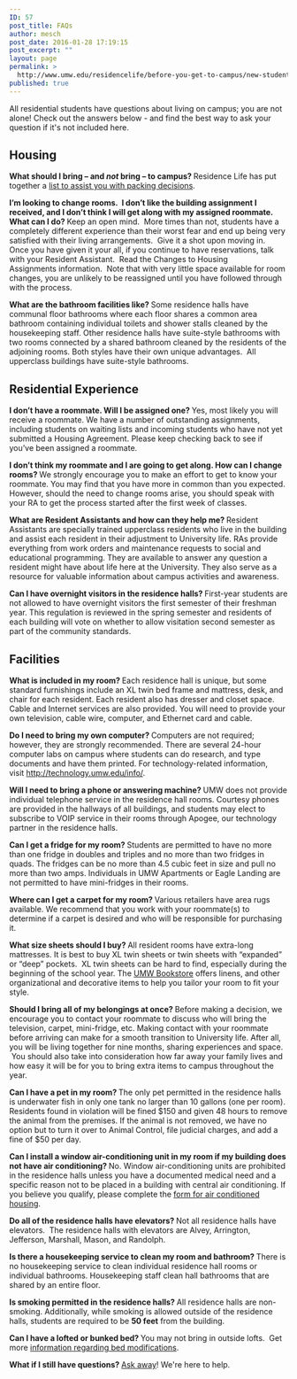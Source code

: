 ```yaml
---
ID: 57
post_title: FAQs
author: mesch
post_date: 2016-01-28 17:19:15
post_excerpt: ""
layout: page
permalink: >
  http://www.umw.edu/residencelife/before-you-get-to-campus/new-student-housing/faqs/
published: true
---
```

All residential students have questions about living on campus; you are not alone! Check out the answers below - and find the best way to ask your question if it's not included here.
<h2>Housing</h2>
<strong>What should I bring – and <em>not</em> bring – to campus?
</strong>Residence Life has put together a <a href="http://www.umw.edu/residencelife/before-you-get-to-campus/move-in/what-to-bring/">list to assist you with packing decisions</a>.

<strong>I’m looking to change rooms.  I don’t like the building assignment I received, and I don’t think I will get along with my assigned roommate.  What can I do?
</strong>Keep an open mind.  More times than not, students have a completely different experience than their worst fear and end up being very satisfied with their living arrangements.  Give it a shot upon moving in.  Once you have given it your all, if you continue to have reservations, talk with your Resident Assistant.  Read the Changes to Housing Assignments information.  Note that with very little space available for room changes, you are unlikely to be reassigned until you have followed through with the process.

<strong>What are the bathroom facilities like?
</strong>Some residence halls have communal floor bathrooms where each floor shares a common area bathroom containing individual toilets and shower stalls cleaned by the housekeeping staff. Other residence halls have suite-style bathrooms with two rooms connected by a shared bathroom cleaned by the residents of the adjoining rooms. Both styles have their own unique advantages.  All upperclass buildings have suite-style bathrooms.
<h2>Residential Experience</h2>
<strong>I don’t have a roommate. Will I be assigned one?
</strong>Yes, most likely you will receive a roommate. We have a number of outstanding assignments, including students on waiting lists and incoming students who have not yet submitted a Housing Agreement. Please keep checking back to see if you’ve been assigned a roommate.

<strong>I don’t think my roommate and I are going to get along. How can I change rooms?
</strong>We strongly encourage you to make an effort to get to know your roommate. You may find that you have more in common than you expected. However, should the need to change rooms arise, you should speak with your RA to get the process started after the first week of classes.

<strong>What are Resident Assistants and how can they help me?
</strong>Resident Assistants are specially trained upperclass residents who live in the building and assist each resident in their adjustment to University life. RAs provide everything from work orders and maintenance requests to social and educational programming. They are available to answer any question a resident might have about life here at the University. They also serve as a resource for valuable information about campus activities and awareness.

<strong>Can I have overnight visitors in the residence halls?
</strong>First-year students are not allowed to have overnight visitors the first semester of their freshman year. This regulation is reviewed in the spring semester and residents of each building will vote on whether to allow visitation second semester as part of the community standards.
<h2>Facilities</h2>
<strong>What is included in my room?
</strong>Each residence hall is unique, but some standard furnishings include an XL twin bed frame and mattress, desk, and chair for each resident. Each resident also has dresser and closet space. Cable and Internet services are also provided. You will need to provide your own television, cable wire, computer, and Ethernet card and cable.

<strong>Do I need to bring my own computer?
</strong>Computers are not required; however, they are strongly recommended. There are several 24-hour computer labs on campus where students can do research, and type documents and have them printed. For technology-related information, visit http://technology.umw.edu/info/.

<strong>Will I need to bring a phone or answering machine?
</strong>UMW does not provide individual telephone service in the residence hall rooms. Courtesy phones are provided in the hallways of all buildings, and students may elect to subscribe to VOIP service in their rooms through Apogee, our technology partner in the residence halls.

<strong>Can I get a fridge for my room?
</strong>Students are permitted to have no more than one fridge in doubles and triples and no more than two fridges in quads. The fridges can be no more than 4.5 cubic feet in size and pull no more than two amps. Individuals in UMW Apartments or Eagle Landing are not permitted to have mini-fridges in their rooms.

<strong>Where can I get a carpet for my room?
</strong>Various retailers have area rugs available. We recommend that you work with your roommate(s) to determine if a carpet is desired and who will be responsible for purchasing it.

<strong>What size sheets should I buy?
</strong>All resident rooms have extra-long mattresses. It is best to buy XL twin sheets or twin sheets with “expanded” or “deep” pockets.  XL twin sheets can be hard to find, especially during the beginning of the school year. The <a href="http://store313.collegestoreonline.com/ePOS?this_category=228&amp;store=313&amp;form=shared3%2fgm%2fmain%2ehtml&amp;design=313&amp;__session_info__=pq0XsH8eysliqSmOrpR3fsHkA%2b8HLNVIgwjhYUdhGCx%2bq957LSFKFuJuiJb5bW11uwo7Xh0OShDWI1ylvVuGLm8CZ%2fRNEmT0wCNxGfkD4ifjXYHAhK5tHw%3d%3d">UMW Bookstore</a> offers linens, and other organizational and decorative items to help you tailor your room to fit your style.

<strong>Should I bring all of my belongings at once?
</strong>Before making a decision, we encourage you to contact your roommate to discuss who will bring the television, carpet, mini-fridge, etc. Making contact with your roommate before arriving can make for a smooth transition to University life. After all, you will be living together for nine months, sharing experiences and space.  You should also take into consideration how far away your family lives and how easy it will be for you to bring extra items to campus throughout the year.

<strong>Can I have a pet in my room?
</strong>The only pet permitted in the residence halls is underwater fish in only one tank no larger than 10 gallons (one per room).  Residents found in violation will be fined $150 and given 48 hours to remove the animal from the premises. If the animal is not removed, we have no option but to turn it over to Animal Control, file judicial charges, and add a fine of $50 per day.

<strong>Can I install a window air-conditioning unit in my room if my building does not have air conditioning?
</strong>No. Window air-conditioning units are prohibited in the residence halls unless you have a documented medical need and a specific reason not to be placed in a building with central air conditioning. If you believe you qualify, please complete the <a href="http://students.umw.edu/residencelife/airconditionedhousing/">form for air conditioned housing</a>.

<strong>Do all of the residence halls have elevators?
</strong>Not all residence halls have elevators.  The residence halls with elevators are Alvey, Arrington, Jefferson, Marshall, Mason, and Randolph.

<strong>Is there a housekeeping service to clean my room and bathroom?
</strong>There is no housekeeping service to clean individual residence hall rooms or individual bathrooms. Housekeeping staff clean hall bathrooms that are shared by an entire floor.

<strong>Is smoking permitted in the residence halls?
</strong>All residence halls are non-smoking. Additionally, while smoking is allowed outside of the residence halls, students are required to be <strong>50 feet</strong> from the building.

<strong>Can I have a lofted or bunked bed?
</strong>You may not bring in outside lofts.  Get more <a href="http://www.umw.edu/residencelife/before-you-get-to-campus/bed-bunk-or-loft-requests/">information regarding bed modifications</a>.

<strong>What if I still have questions?
</strong><a href="http://www.umw.edu/residencelife/contact/">Ask away</a>! We're here to help.